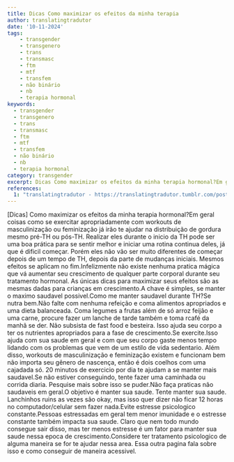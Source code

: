 ```yaml
---
title: Dicas Como maximizar os efeitos da minha terapia
author: translatingtradutor
date: '10-11-2024'
tags:
    - transgender
    - transgenero
    - trans
    - transmasc
    - ftm
    - mtf
    - transfem
    - não binário
    - nb
    - terapia hormonal
keywords:
  - transgender
  - transgenero
  - trans
  - transmasc
  - ftm
  - mtf
  - transfem
  - não binário
  - nb
  - terapia hormonal
category: transgender
excerpt: Dicas Como maximizar os efeitos da minha terapia hormonal?Em geral coisas como se exercitar apropriadamente com workouts de masculinização ou femini...
references:
  1: "translatingtradutor - https://translatingtradutor.tumblr.com/post/766774537304129536/dicas-como-maximizar-os-efeitos-da-minha-terapia"
---
```


[Dicas] Como maximizar os efeitos da minha terapia hormonal?Em geral coisas como se exercitar apropriadamente com workouts de masculinização ou feminização já irão te ajudar na distribuição de gordura mesmo pré-TH ou pós-TH. Realizar eles durante o inicio da TH pode ser uma boa prática para se sentir melhor e iniciar uma rotina continua deles, já que é dificil começar. Porém eles não vão ser muito diferentes de começar depois de um tempo de TH, depois da parte de mudanças iniciais. Mesmos efeitos se aplicam no fim.Infelizmente não existe nenhuma pratica mágica que vá aumentar seu crescimento de qualquer parte corporal durante seu tratamento hormonal. As únicas dicas para maximizar seus efeitos são as mesmas dadas para crianças em crescimento.A chave é simples, se manter o maximo saudavel possivel.Como me manter saudavel durante TH?Se nutra bem.Não falte com nenhuma refeição e coma alimentos apropriados e uma dieta balanceada. Coma legumes a frutas além de só arroz feijão e uma carne, procure fazer um lanche de tarde também e toma rcafé da manhã se der. Não subsista de fast food e besteira. Isso ajuda seu corpo a ter os nutrientes apropriados para a fase de crescimento.Se exercite.Isso ajuda com sua saude em geral e com que seu corpo gaste menos tempo lidando com os problemas que vem de um estilo de vida sedentario. Além disso, workouts de masculinização e feminização existem e funcionam bem não importa seu gênero de nascença, então é dois coelhos com uma cajadada só. 20 minutos de exercicio por dia te ajudam a se manter mais saudavel.Se não estiver conseguindo, tente fazer uma caminhada ou corrida diaria. Pesquise mais sobre isso se puder.Não faça praticas não saudaveis em geral.O objetivo é manter sua saude. Tente manter sua saude. Lanchinhos ruins as vezes são okay, mas isso quer dizer não ficar 12 horas no computador/celular sem fazer nada.Evite estresse psicologico constante.Pessoas estressadas em geral tem menor imunidade e o estresse constante também impacta sua saude. Claro que nem todo mundo consegue sair disso, mas ter menos estresse é um fator para manter sua saude nessa epoca de crescimento.Considere ter tratamento psicologico de alguma maneira se for te ajudar nessa area. Essa outra pagina fala sobre isso e como conseguir de maneira acessivel.